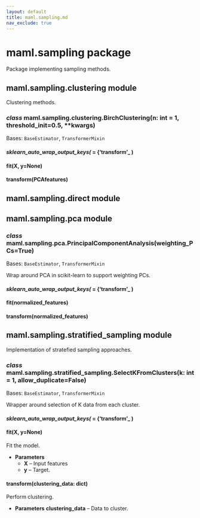 ```yaml
---
layout: default
title: maml.sampling.md
nav_exclude: true
---
```


# maml.sampling package

Package implementing sampling methods.

## maml.sampling.clustering module

Clustering methods.

### *class* maml.sampling.clustering.BirchClustering(n: int = 1, threshold_init=0.5, \*\*kwargs)

Bases: `BaseEstimator`, `TransformerMixin`

#### *sklearn_auto_wrap_output_keys(* = {‘transform’_ )

#### fit(X, y=None)

#### transform(PCAfeatures)

## maml.sampling.direct module

## maml.sampling.pca module

### *class* maml.sampling.pca.PrincipalComponentAnalysis(weighting_PCs=True)

Bases: `BaseEstimator`, `TransformerMixin`

Wrap around PCA in scikit-learn to support weighting PCs.

#### *sklearn_auto_wrap_output_keys(* = {‘transform’_ )

#### fit(normalized_features)

#### transform(normalized_features)

## maml.sampling.stratified_sampling module

Implementation of stratefied sampling approaches.

### *class* maml.sampling.stratified_sampling.SelectKFromClusters(k: int = 1, allow_duplicate=False)

Bases: `BaseEstimator`, `TransformerMixin`

Wrapper around selection of K data from each cluster.

#### *sklearn_auto_wrap_output_keys(* = {‘transform’_ )

#### fit(X, y=None)

Fit the model.

* **Parameters**
  * **X** – Input features
  * **y** – Target.

#### transform(clustering_data: dict)

Perform clustering.

* **Parameters**
  **clustering_data** – Data to cluster.